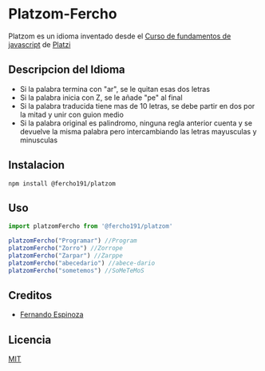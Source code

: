 # Platzom-Fercho

Platzom es un idioma inventado desde el [Curso de fundamentos de javascript](https://platzi.com/js) de [Platzi](https://platzi.com)

## Descripcion del Idioma
- Si la palabra termina con "ar", se le quitan esas dos letras 
- Si la palabra inicia con Z, se le añade "pe" al final
- Si la palabra traducida tiene mas de 10 letras, se debe partir en dos por la mitad y unir con guion medio
- Si la palabra original es palindromo, ninguna regla anterior cuenta y se devuelve la misma palabra pero intercambiando las letras mayusculas y minusculas

## Instalacion
```
npm install @fercho191/platzom
```

## Uso
```javascript
import platzomFercho from '@fercho191/platzom'

platzomFercho("Programar") //Program
platzomFercho("Zorro") //Zorrope
platzomFercho("Zarpar") //Zarppe
platzomFercho("abecedario") //abece-dario
platzomFercho("sometemos") //SoMeTeMoS
```

## Creditos
- [Fernando Espinoza](https://twitter.com/Fercho1818)

## Licencia
[MIT](https://opensource.org/licenses/MIT)